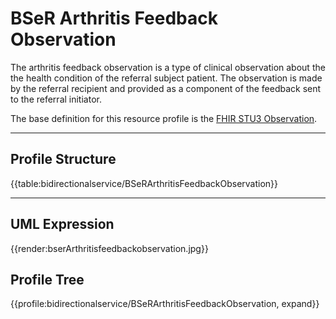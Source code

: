 # **BSeR Arthritis Feedback Observation**

The arthritis feedback observation is a type of clinical observation about the the health condition of the referral subject patient. The observation is made by the referral recipient and provided as a component of the feedback sent to the referral initiator.

The base definition for this resource profile is the [FHIR STU3 Observation](https://hl7.org/fhir/StructureDefinition/Observation). 
___
## Profile Structure

{{table:bidirectionalservice/BSeRArthritisFeedbackObservation}}
___
## UML Expression

{{render:bserArthritisfeedbackobservation.jpg}}

## Profile Tree


{{profile:bidirectionalservice/BSeRArthritisFeedbackObservation, expand}}
